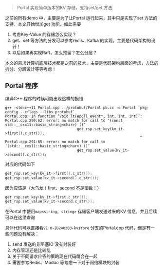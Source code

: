 >Portal 实现简单版本的KV 存储，支持set/get 方法

之前的所有demo 中，主要是为了让Portal 运行起来，其中只是实现了set 方法的支持，本文开始增加get 功能，如此需要

1. 考虑Key-Value 的存储怎么实现？
2. get、set 等方法的分发可以参考redis、Kafka 的实现，主要是代码架构的设计！
3. 以后如果再实现Raft，怎么预留？怎么分层？

本文的需求计算机底层技术都是之前的技术，主要是代码架构层面的考虑，方法的拆分、分层设计等等考虑！

## Portal 程序

编译C++ 程序的时候可能出现这样的报错

```
g++ -std=c++11 Portal.cpp ../protobuf/Portal.pb.cc -o Portal `pkg-config --cflags --libs protobuf`
Portal.cpp: In function ‘void lt(epoll_event*, int, int, int)’:
Portal.cpp:290:62: error: no match for call to ‘(const std::__cxx11::basic_string<char>) ()’
                                 get_rsp.set_key(kv_it->first().c_str());
                                                              ^
Portal.cpp:291:65: error: no match for call to ‘(std::__cxx11::basic_string<char>) ()’
                                 get_rsp.set_value(kv_it->second().c_str());
```

对应的代码如下

```c++
get_rsp.set_key(kv_it->first().c_str());
get_rsp.set_value(kv_it->second().c_str());
```

因为应该是（大乌龙！first、second 不是函数！）

```c++
get_rsp.set_key(kv_it->first.c_str());
get_rsp.set_value(kv_it->second.c_str());
```

在Portal 中使用`map<string, string>` 存储客户端发送过来的KV 信息，并且后续可以在这里查询

具体代码可以直接看`v1.0-20240303-kvstore` 分支的Portal.cpp 代码，但是有一些问题没有解决：

1. send 发送的非阻塞IO 没有封装好
2. 内存管理还是比较乱
3. 关于不同请求应答的策略现在代码耦合在一起
4. 需要参考Redis、Muduo 等考虑一下对于网络模块的封装
